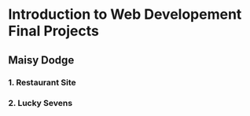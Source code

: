 # Introduction to Web Developement Final Projects
## Maisy Dodge


### 1. Restaurant Site
### 2. Lucky Sevens
